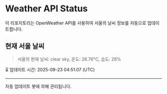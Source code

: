 
# Weather API Status

이 리포지토리는 OpenWeather API를 사용하여 서울의 날씨 정보를 자동으로 업데이트합니다.

## 현재 서울 날씨
> 서울의 현재 날씨: clear sky, 온도: 26.76°C, 습도: 28%

⏳ 업데이트 시간: 2025-09-23 04:51:07 (UTC)

---
자동 업데이트 봇에 의해 관리됩니다.

